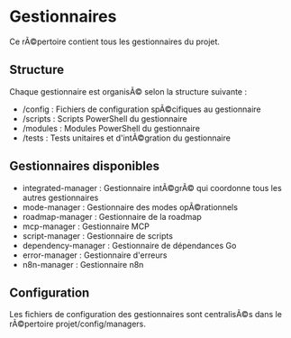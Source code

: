 ﻿# Gestionnaires

Ce rÃ©pertoire contient tous les gestionnaires du projet.

## Structure

Chaque gestionnaire est organisÃ© selon la structure suivante :

- <gestionnaire>/config : Fichiers de configuration spÃ©cifiques au gestionnaire
- <gestionnaire>/scripts : Scripts PowerShell du gestionnaire
- <gestionnaire>/modules : Modules PowerShell du gestionnaire
- <gestionnaire>/tests : Tests unitaires et d'intÃ©gration du gestionnaire

## Gestionnaires disponibles

- integrated-manager : Gestionnaire intÃ©grÃ© qui coordonne tous les autres gestionnaires
- mode-manager : Gestionnaire des modes opÃ©rationnels
- roadmap-manager : Gestionnaire de la roadmap
- mcp-manager : Gestionnaire MCP
- script-manager : Gestionnaire de scripts
- dependency-manager : Gestionnaire de dépendances Go
- error-manager : Gestionnaire d'erreurs
- n8n-manager : Gestionnaire n8n

## Configuration

Les fichiers de configuration des gestionnaires sont centralisÃ©s dans le rÃ©pertoire projet/config/managers.
